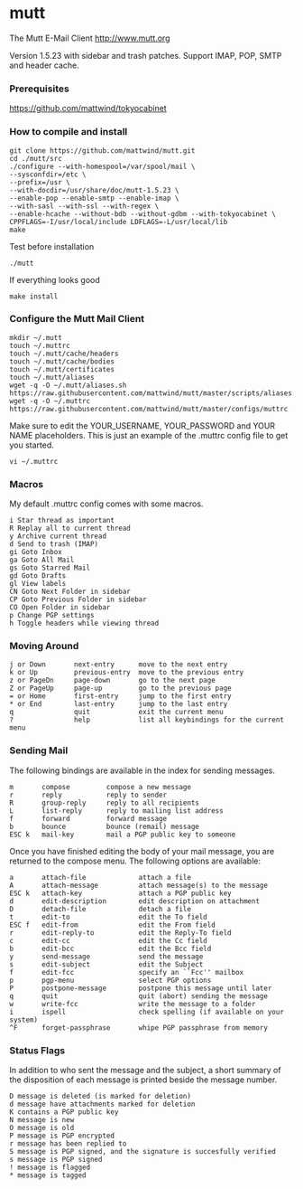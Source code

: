 # mutt
The Mutt E-Mail Client <http://www.mutt.org>

Version 1.5.23 with sidebar and trash patches. Support IMAP, POP, SMTP and header cache.

### Prerequisites
https://github.com/mattwind/tokyocabinet

### How to compile and install

    git clone https://github.com/mattwind/mutt.git
    cd ./mutt/src
    ./configure --with-homespool=/var/spool/mail \
    --sysconfdir=/etc \
    --prefix=/usr \
    --with-docdir=/usr/share/doc/mutt-1.5.23 \
    --enable-pop --enable-smtp --enable-imap \
    --with-sasl --with-ssl --with-regex \
    --enable-hcache --without-bdb --without-gdbm --with-tokyocabinet \
    CPPFLAGS=-I/usr/local/include LDFLAGS=-L/usr/local/lib
    make

Test before installation
  
    ./mutt

If everything looks good
  
    make install

### Configure the Mutt Mail Client

    mkdir ~/.mutt
    touch ~/.muttrc
    touch ~/.mutt/cache/headers
    touch ~/.mutt/cache/bodies
    touch ~/.mutt/certificates
    touch ~/.mutt/aliases
    wget -q -O ~/.mutt/aliases.sh https://raw.githubusercontent.com/mattwind/mutt/master/scripts/aliases.sh
    wget -q -O ~/.muttrc https://raw.githubusercontent.com/mattwind/mutt/master/configs/muttrc

Make sure to edit the YOUR_USERNAME, YOUR_PASSWORD and YOUR NAME placeholders. This is just an example of the .muttrc config file to get you started. 

    vi ~/.muttrc

### Macros

My default .muttrc config comes with some macros.

    i Star thread as important
    R Replay all to current thread
    y Archive current thread
    d Send to trash (IMAP)
    gi Goto Inbox
    ga Goto All Mail
    gs Goto Starred Mail
    gd Goto Drafts
    gl View labels
    CN Goto Next Folder in sidebar
    CP Goto Previous Folder in sidebar
    CO Open Folder in sidebar
    p Change PGP settings
    h Toggle headers while viewing thread
    
### Moving Around

    j or Down       next-entry      move to the next entry
    k or Up         previous-entry  move to the previous entry
    z or PageDn     page-down       go to the next page
    Z or PageUp     page-up         go to the previous page
    = or Home       first-entry     jump to the first entry
    * or End        last-entry      jump to the last entry
    q               quit            exit the current menu
    ?               help            list all keybindings for the current menu

### Sending Mail

The following bindings are available in the index for sending messages.

    m       compose         compose a new message
    r       reply           reply to sender
    R       group-reply     reply to all recipients
    L       list-reply      reply to mailing list address
    f       forward         forward message
    b       bounce          bounce (remail) message
    ESC k   mail-key        mail a PGP public key to someone

Once you have finished editing the body of your mail message, you are returned to the compose menu. The following options are available:

    a       attach-file             attach a file
    A       attach-message          attach message(s) to the message
    ESC k   attach-key              attach a PGP public key
    d       edit-description        edit description on attachment
    D       detach-file             detach a file
    t       edit-to                 edit the To field
    ESC f   edit-from               edit the From field
    r       edit-reply-to           edit the Reply-To field
    c       edit-cc                 edit the Cc field
    b       edit-bcc                edit the Bcc field
    y       send-message            send the message
    s       edit-subject            edit the Subject
    f       edit-fcc                specify an ``Fcc'' mailbox
    p       pgp-menu                select PGP options
    P       postpone-message        postpone this message until later
    q       quit                    quit (abort) sending the message
    w       write-fcc               write the message to a folder
    i       ispell                  check spelling (if available on your system)
    ^F      forget-passphrase       whipe PGP passphrase from memory

### Status Flags

In addition to who sent the message and the subject, a short summary of the disposition of each message is printed beside the message number.

    D message is deleted (is marked for deletion)
    d message have attachments marked for deletion
    K contains a PGP public key
    N message is new
    O message is old
    P message is PGP encrypted
    r message has been replied to
    S message is PGP signed, and the signature is succesfully verified
    s message is PGP signed
    ! message is flagged
    * message is tagged


